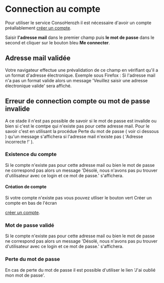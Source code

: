 # Connection au compte

Pour utiliser le service ConsoHerozh il est nécessaire d'avoir un compte préallablement [créer un compte](creer.compte.md).

Saisir **l'adresse mail** dans le premier champ  puis **le mot de passe** dans le second et cliquer sur le bouton bleu **Me connecter**.

## Adresse mail validée

Votre navigateur effectue une prévalidation de ce champ en vérifiant qu'il a un format d'adresse électronique.
Exemple sous Firefox : Si l'adresse mail n'a pas un format valide alors un message 'Veuillez saisir une adresse électronique valide' sera affiché.

## Erreur de connection compte ou mot de passe invalide

A ce stade il n'est pas possible de savoir si le mot de passe est invalide ou bien si c'est le comtpe qui n'existe pas pour cette adresse mail.
Pour le savoir c'est en utilisant la procédue Perte du mot de passe ( voir ci dessous ) qu'un message s'affichera si l'adresse mail n'existe pas ( 'Adresse incorrecte !' ).

### Existence du compte

Si le compte n'existe pas pour cette adresse mail ou bien le mot de passe ne correspond pas alors un message 'Désolé, nous n'avons pas pu trouver d'utilisateur avec ce login et ce mot de passe.' s'affichera.

#### Création de compte

Si votre compte n'existe pas vous pouvez utliser le bouton vert Créer un compte en bas de l'écran

[créer un compte](creer.compte.md).

### Mot de passe validé

Si le compte n'existe pas pour cette adresse mail ou bien le mot de passe ne correspond pas alors un message 'Désolé, nous n'avons pas pu trouver d'utilisateur avec ce login et ce mot de passe.' s'affichera.

### Perte du mot de passe

En cas de perte du mot de passe il est possible d'utiliser le lien 'J'ai oublié mon mot de passe'.
